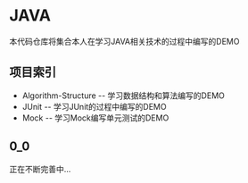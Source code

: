 # JAVA
本代码仓库将集合本人在学习JAVA相关技术的过程中编写的DEMO

## 项目索引
* Algorithm-Structure -- 学习数据结构和算法编写的DEMO
* JUnit -- 学习JUnit的过程中编写的DEMO
* Mock  -- 学习Mock编写单元测试的DEMO


## 0_0
正在不断完善中...